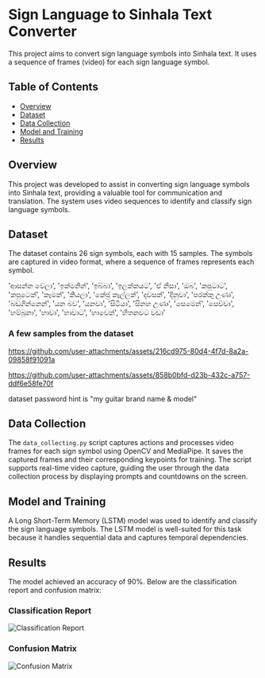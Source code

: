 # Sign Language to Sinhala Text Converter

This project aims to convert sign language symbols into Sinhala text. It uses a sequence of frames (video) for each sign language symbol. 

## Table of Contents

- [Overview](#overview)
- [Dataset](#dataset)
- [Data Collection](#data-collection)
- [Model and Training](#model-and-training)
- [Results](#results)


## Overview

This project was developed to assist in converting sign language symbols into Sinhala text, providing a valuable tool for communication and translation. The system uses video sequences to identify and classify sign language symbols.

## Dataset

The dataset contains 26 sign symbols, each with 15 samples. The symbols are captured in video format, where a sequence of frames represents each symbol.

'ආසන්න වෙලා', 'ඉක්මනින්', 'ඉබ්බා', 'ඉලක්කයට', 'ඒ නිසා', 'ඔබ', 'කපුටාට', 'කපුටෙක්', 'කෑමක්', 'කියලා', 'කේජු කෑල්ලක්', 'දවසක්', 'දිනුවා', 'පරක්කු උණා', 'බඩගින්නෙන්', 'යන බව', 'යනවා', 'සිටියා', 'සිනහ උණා', 'සෙමෙන්', 'සෙව්වා', 'හම්බුනා', 'හාවා', 'හාවාට', 'හාවෙක්', 'හිතනවට වඩා'

### A few samples from the dataset

https://github.com/user-attachments/assets/216cd975-80d4-4f7d-8a2a-09858f91091a

https://github.com/user-attachments/assets/858b0bfd-d23b-432c-a757-ddf6e58fe70f

dataset password hint is "my guitar brand name & model"

## Data Collection

The `data_collecting.py` script captures actions and processes video frames for each sign symbol using OpenCV and MediaPipe. 
It saves the captured frames and their corresponding keypoints for training. The script supports real-time video capture, guiding the user through the data collection process by displaying prompts and countdowns on the screen.


## Model and Training

A Long Short-Term Memory (LSTM) model was used to identify and classify the sign language symbols. The LSTM model is well-suited for this task because it handles sequential data and captures temporal dependencies.

## Results

The model achieved an accuracy of 90%. Below are the classification report and confusion matrix:

### Classification Report

![Classification Report](https://github.com/user-attachments/assets/062246f4-079a-49da-813c-1d690ff8262e)

### Confusion Matrix

![Confusion Matrix](https://github.com/user-attachments/assets/6e394817-8346-46ef-8c03-f80221be0515)


